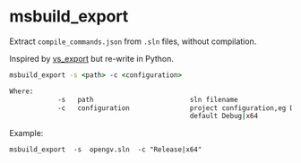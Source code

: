 # msbuild_export

Extract `compile_commands.json` from `.sln` files, without compilation.

Inspired by [vs_export](https://github.com/paopaol/vs_export) but re-write in Python.

```cmd
msbuild_export -s <path> -c <configuration>

Where:
            -s   path                        sln filename
            -c   configuration               project configuration,eg Debug|Win32.
                                             default Debug|x64
```

Example:

```
msbuild_export  -s  opengv.sln  -c "Release|x64"
```
